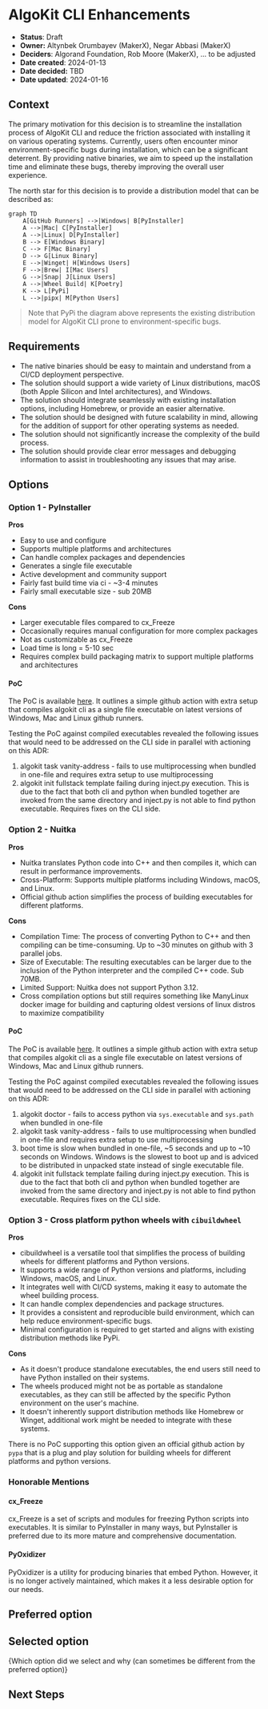 # AlgoKit CLI Enhancements

- **Status**: Draft
- **Owner:** Altynbek Orumbayev (MakerX), Negar Abbasi (MakerX)
- **Deciders**: Algorand Foundation, Rob Moore (MakerX), ... to be adjusted
- **Date created**: 2024-01-13
- **Date decided:** TBD
- **Date updated**: 2024-01-16

## Context

The primary motivation for this decision is to streamline the installation process of AlgoKit CLI and reduce the friction associated with installing it on various operating systems. Currently, users often encounter minor environment-specific bugs during installation, which can be a significant deterrent. By providing native binaries, we aim to speed up the installation time and eliminate these bugs, thereby improving the overall user experience.

The north star for this decision is to provide a distribution model that can be described as:

```mermaid
graph TD
    A[GitHub Runners] -->|Windows| B[PyInstaller]
    A -->|Mac| C[PyInstaller]
    A -->|Linux| D[PyInstaller]
    B --> E[Windows Binary]
    C --> F[Mac Binary]
    D --> G[Linux Binary]
    E -->|Winget| H[Windows Users]
    F -->|Brew| I[Mac Users]
    G -->|Snap| J[Linux Users]
    A -->|Wheel Build| K[Poetry]
    K --> L[PyPi]
    L -->|pipx| M[Python Users]
```

> Note that PyPi the diagram above represents the existing distribution model for AlgoKit CLI prone to environment-specific bugs.

## Requirements

- The native binaries should be easy to maintain and understand from a CI/CD deployment perspective.
- The solution should support a wide variety of Linux distributions, macOS (both Apple Silicon and Intel architectures), and Windows.
- The solution should integrate seamlessly with existing installation options, including Homebrew, or provide an easier alternative.
- The solution should be designed with future scalability in mind, allowing for the addition of support for other operating systems as needed.
- The solution should not significantly increase the complexity of the build process.
- The solution should provide clear error messages and debugging information to assist in troubleshooting any issues that may arise.

## Options

### Option 1 - PyInstaller

**Pros**

- Easy to use and configure
- Supports multiple platforms and architectures
- Can handle complex packages and dependencies
- Generates a single file executable
- Active development and community support
- Fairly fast build time via ci - ~3-4 minutes
- Fairly small executable size - sub 20MB

**Cons**

- Larger executable files compared to cx_Freeze
- Occasionally requires manual configuration for more complex packages
- Not as customizable as cx_Freeze
- Load time is long = 5-10 sec
- Requires complex build packaging matrix to support multiple platforms and architectures

#### PoC

The PoC is available [here](https://github.com/algorandfoundation/algokit-cli/pull/382). It outlines a simple github action with extra setup that compiles algokit cli as a single file executable on latest versions of Windows, Mac and Linux github runners.

Testing the PoC against compiled executables revealed the following issues that would need to be addressed on the CLI side in parallel with actioning on this ADR:

1. algokit task vanity-address - fails to use multiprocessing when bundled in one-file and requires extra setup to use multiprocessing
2. algokit init fullstack template failing during inject.py execution. This is due to the fact that both cli and python when bundled together are invoked from the same directory and inject.py is not able to find python executable. Requires fixes on the CLI side.

### Option 2 - Nuitka

**Pros**

- Nuitka translates Python code into C++ and then compiles it, which can result in performance improvements.
- Cross-Platform: Supports multiple platforms including Windows, macOS, and Linux.
- Official github action simplifies the process of building executables for different platforms.

**Cons**

- Compilation Time: The process of converting Python to C++ and then compiling can be time-consuming. Up to ~30 minutes on github with 3 parallel jobs.
- Size of Executable: The resulting executables can be larger due to the inclusion of the Python interpreter and the compiled C++ code. Sub 70MB.
- Limited Support: Nuitka does not support Python 3.12.
- Cross compilation options but still requires something like ManyLinux docker image for building and capturing oldest versions of linux distros to maximize compatibility

#### PoC

The PoC is available [here](https://github.com/algorandfoundation/algokit-cli/pull/393). It outlines a simple github action with extra setup that compiles algokit cli as a single file executable on latest versions of Windows, Mac and Linux github runners.

Testing the PoC against compiled executables revealed the following issues that would need to be addressed on the CLI side in parallel with actioning on this ADR:

1. algokit doctor - fails to access python via `sys.executable` and `sys.path` when bundled in one-file
2. algokit task vanity-address - fails to use multiprocessing when bundled in one-file and requires extra setup to use multiprocessing
3. boot time is slow when bundled in one-file, ~5 seconds and up to ~10 seconds on Windows. Windows is the slowest to boot up and is adviced to be distributed in unpacked state instead of single executable file.
4. algokit init fullstack template failing during inject.py execution. This is due to the fact that both cli and python when bundled together are invoked from the same directory and inject.py is not able to find python executable. Requires fixes on the CLI side.

### Option 3 - Cross platform python wheels with `cibuildwheel`

**Pros**

- cibuildwheel is a versatile tool that simplifies the process of building wheels for different platforms and Python versions.
- It supports a wide range of Python versions and platforms, including Windows, macOS, and Linux.
- It integrates well with CI/CD systems, making it easy to automate the wheel building process.
- It can handle complex dependencies and package structures.
- It provides a consistent and reproducible build environment, which can help reduce environment-specific bugs.
- Minimal configuration is required to get started and aligns with existing distribution methods like PyPi.

**Cons**

- As it doesn't produce standalone executables, the end users still need to have Python installed on their systems.
- The wheels produced might not be as portable as standalone executables, as they can still be affected by the specific Python environment on the user's machine.
- It doesn't inherently support distribution methods like Homebrew or Winget, additional work might be needed to integrate with these systems.

There is no PoC supporting this option given an official github action by `pypa` that is a plug and play solution for building wheels for different platforms and python versions.

### Honorable Mentions

#### cx_Freeze

cx_Freeze is a set of scripts and modules for freezing Python scripts into executables. It is similar to PyInstaller in many ways, but PyInstaller is preferred due to its more mature and comprehensive documentation.

#### PyOxidizer

PyOxidizer is a utility for producing binaries that embed Python. However, it is no longer actively maintained, which makes it a less desirable option for our needs.

## Preferred option

## Selected option

{Which option did we select and why (can sometimes be different from the preferred option)}

## Next Steps
